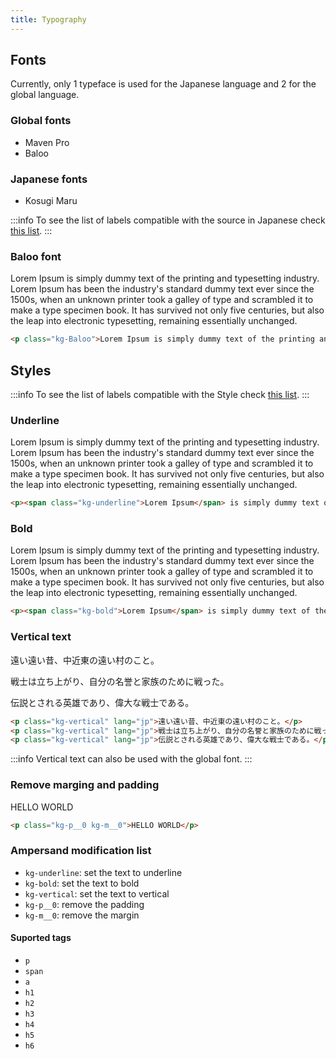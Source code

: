 ```yaml
---
title: Typography
---
```


<link rel="stylesheet" href="https://cdn.jsdelivr.net/npm/kagaristyle@1.1.0-0/dist/css/common.min.css"/>

## Fonts
Currently, only 1 typeface is used for the Japanese language and 2 for the global language.

### Global fonts

* Maven Pro
* Baloo

### Japanese fonts

* Kosugi Maru

:::info
To see the list of labels compatible with the source in Japanese check [this list](language#tags-compatible-with-the-japanese-text-fonts-of-this-framework).
:::

### Baloo font

<div class="example dark__bg">
    <p class="kg-Baloo">Lorem Ipsum is simply dummy text of the printing and typesetting industry. Lorem Ipsum has been the industry's standard dummy text ever since the 1500s, when an unknown printer took a galley of type and scrambled it to make a type specimen book. It has survived not only five centuries, but also the leap into electronic typesetting, remaining essentially unchanged.</p>
</div>

    
```html
<p class="kg-Baloo">Lorem Ipsum is simply dummy text of the printing and typesetting industry. Lorem Ipsum has been the industry's standard dummy text ever since the 1500s, when an unknown printer took a galley of type and scrambled it to make a type specimen book. It has survived not only five centuries, but also the leap into electronic typesetting, remaining essentially unchanged.</p>
```

## Styles
:::info
To see the list of labels compatible with the Style check [this list](language#tags-compatible-with-the-japanese-text-fonts-of-this-framework).
:::
### Underline
<div class="example dark__bg">
    <p><span class="kg-underline">Lorem Ipsum</span> is simply dummy text of the printing and typesetting industry. Lorem Ipsum has been the industry's standard dummy text ever since the 1500s, when an unknown printer took a galley of type and scrambled it to make a type specimen book. It has survived not only five centuries, but also the leap into electronic typesetting, remaining essentially unchanged.</p>
</div>

```html
<p><span class="kg-underline">Lorem Ipsum</span> is simply dummy text of the printing and typesetting industry. Lorem Ipsum has been the industry's standard dummy text ever since the 1500s, when an unknown printer took a galley of type and scrambled it to make a type specimen book. It has survived not only five centuries, but also the leap into electronic typesetting, remaining essentially unchanged.</p>
```

### Bold

<div class="example dark__bg">
    <p><span class="kg-bold">Lorem Ipsum</span> is simply dummy text of the printing and typesetting industry. Lorem Ipsum has been the industry's standard dummy text ever since the 1500s, when an unknown printer took a galley of type and scrambled it to make a type specimen book. It has survived not only five centuries, but also the leap into electronic typesetting, remaining essentially unchanged.</p>
</div>

```html
<p><span class="kg-bold">Lorem Ipsum</span> is simply dummy text of the printing and typesetting industry. Lorem Ipsum has been the industry's standard dummy text ever since the 1500s, when an unknown printer took a galley of type and scrambled it to make a type specimen book. It has survived not only five centuries, but also the leap into electronic typesetting, remaining essentially unchanged.</p>
```

### Vertical text

<div class="example dark__bg">
    <p class="kg-vertical" lang="jp">遠い遠い昔、中近東の遠い村のこと。</p>
    <p class="kg-vertical" lang="jp">戦士は立ち上がり、自分の名誉と家族のために戦った。</p>
    <p class="kg-vertical" lang="jp">伝説とされる英雄であり、偉大な戦士である。</p>
</div>

```html
<p class="kg-vertical" lang="jp">遠い遠い昔、中近東の遠い村のこと。</p>
<p class="kg-vertical" lang="jp">戦士は立ち上がり、自分の名誉と家族のために戦った。</p>
<p class="kg-vertical" lang="jp">伝説とされる英雄であり、偉大な戦士である。</p>
```
:::info
Vertical text can also be used with the global font.
:::
### Remove marging and padding 

<div class="example dark__bg">
    <p class="kg-p__0 kg-m__0">HELLO WORLD</p>
</div>

```html
<p class="kg-p__0 kg-m__0">HELLO WORLD</p>
```

### Ampersand modification list

* `kg-underline`: set the text to underline
* `kg-bold`: set the text to bold
* `kg-vertical`: set the text to vertical
* `kg-p__0`: remove the padding
* `kg-m__0`: remove the margin

#### Suported tags

* `p`
* `span`
* `a`
* `h1`
* `h2`
* `h3`
* `h4`
* `h5`
* `h6`
